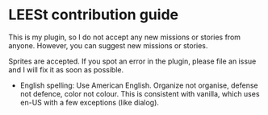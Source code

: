 # LEESt contribution guide

This is my plugin, so I do not accept any new missions
or stories from anyone. However, you can suggest new
missions or stories.

Sprites are accepted. If you spot an error in the
plugin, please file an issue and I will fix it as
soon as possible.

- English spelling: Use American English. Organize not
  organise, defense not defence, color not colour. This
  is consistent with vanilla, which uses en-US with a
  few exceptions (like dialog).


